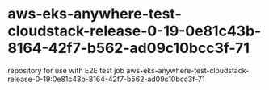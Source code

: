 # aws-eks-anywhere-test-cloudstack-release-0-19-0e81c43b-8164-42f7-b562-ad09c10bcc3f-71
repository for use with E2E test job aws-eks-anywhere-test-cloudstack-release-0-19:0e81c43b-8164-42f7-b562-ad09c10bcc3f-71
